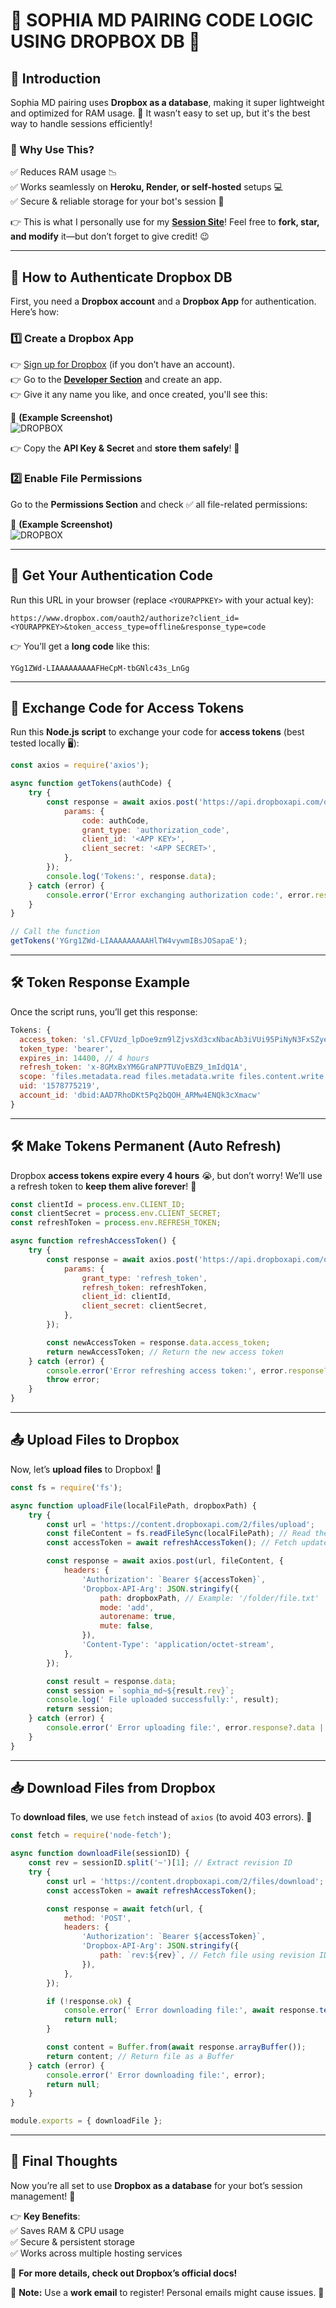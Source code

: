 # 🌟 SOPHIA MD PAIRING CODE LOGIC USING DROPBOX DB 🌟

## 📝 Introduction
Sophia MD pairing uses **Dropbox as a database**, making it super lightweight and optimized for RAM usage. 🚀 It wasn’t easy to set up, but it's the best way to handle sessions efficiently!  

### 🎯 Why Use This?
✅ Reduces RAM usage 📉  
✅ Works seamlessly on **Heroku, Render, or self-hosted** setups 💻  
✅ Secure & reliable storage for your bot's session 🔐  

👉 This is what I personally use for my **[Session Site](https://sophia-md-pair.vercel.app)**! Feel free to **fork, star, and modify** it—but don’t forget to give credit! 😉  

---

## 🔑 How to Authenticate Dropbox DB  
First, you need a **Dropbox account** and a **Dropbox App** for authentication. Here’s how:

### 1️⃣ Create a Dropbox App  
👉 [Sign up for Dropbox](https://dropbox.com/signup) (if you don’t have an account).  
👉 Go to the **[Developer Section](https://dropbox.com/developers)** and create an app.  
👉 Give it any name you like, and once created, you'll see this:

📸 **(Example Screenshot)**  
![DROPBOX](https://files.catbox.moe/cdl0my.jpg)  

👉 Copy the **API Key & Secret** and **store them safely**! 🔐  

### 2️⃣ Enable File Permissions  
Go to the **Permissions Section** and check ✅ all file-related permissions:  

📸 **(Example Screenshot)**  
![DROPBOX](https://files.catbox.moe/mr6e9k.jpg)  

---

## 🔗 Get Your Authentication Code
Run this URL in your browser (replace `<YOURAPPKEY>` with your actual key):  

```
https://www.dropbox.com/oauth2/authorize?client_id=<YOURAPPKEY>&token_access_type=offline&response_type=code
```

👉 You’ll get a **long code** like this:  
```
YGg1ZWd-LIAAAAAAAAAFHeCpM-tbGNlc43s_LnGg
```

---

## 🔄 Exchange Code for Access Tokens
Run this **Node.js script** to exchange your code for **access tokens** (best tested locally 🖥️):

```js
const axios = require('axios');

async function getTokens(authCode) {
    try {
        const response = await axios.post('https://api.dropboxapi.com/oauth2/token', null, {
            params: {                                                           
                code: authCode,
                grant_type: 'authorization_code',
                client_id: '<APP KEY>',
                client_secret: '<APP SECRET>',                           
            },
        });
        console.log('Tokens:', response.data);
    } catch (error) {
        console.error('Error exchanging authorization code:', error.response?.data || error.message);
    }
}

// Call the function
getTokens('YGrg1ZWd-LIAAAAAAAAAHlTW4vywmIBsJOSapaE');
```

---

## 🛠️ Token Response Example

Once the script runs, you’ll get this response:
```js
Tokens: {
  access_token: 'sl.CFVUzd_lpDoe9zm9lZjvsXd3cxNbacAb3iVUi95PiNyN3FxSZyecfENHDpS0AQaKHiegmnkPLB8i5NUN5FZF2StBvovi7v5CcMphd-2oBK3QUvsgX8DN9HE',
  token_type: 'bearer',
  expires_in: 14400, // 4 hours
  refresh_token: 'x-8GMxBxYM6GraNP7TUVoEBZ9_1mIdQ1A',
  scope: 'files.metadata.read files.metadata.write files.content.write sharing.read sharing.write',
  uid: '1578775219',
  account_id: 'dbid:AAD7RhoDKt5Pq2bQOH_ARMw4ENQk3cXmacw'
}

```
---


## 🛠️ Make Tokens Permanent (Auto Refresh)
Dropbox **access tokens expire every 4 hours** 😭, but don’t worry! We’ll use a refresh token to **keep them alive forever**! 🌱  

```js
const clientId = process.env.CLIENT_ID;
const clientSecret = process.env.CLIENT_SECRET;
const refreshToken = process.env.REFRESH_TOKEN;

async function refreshAccessToken() {
    try {
        const response = await axios.post('https://api.dropboxapi.com/oauth2/token', null, {
            params: {
                grant_type: 'refresh_token',
                refresh_token: refreshToken,
                client_id: clientId,
                client_secret: clientSecret,
            },
        });

        const newAccessToken = response.data.access_token;
        return newAccessToken; // Return the new access token
    } catch (error) {
        console.error('Error refreshing access token:', error.response?.data || error.message);
        throw error;
    }
}
```

---

## 📤 Upload Files to Dropbox
Now, let’s **upload files** to Dropbox! 📂  

```js
const fs = require('fs');

async function uploadFile(localFilePath, dropboxPath) {
    try {
        const url = 'https://content.dropboxapi.com/2/files/upload';
        const fileContent = fs.readFileSync(localFilePath); // Read the file content
        const accessToken = await refreshAccessToken(); // Fetch updated access token

        const response = await axios.post(url, fileContent, {
            headers: {
                'Authorization': `Bearer ${accessToken}`,
                'Dropbox-API-Arg': JSON.stringify({
                    path: dropboxPath, // Example: '/folder/file.txt'
                    mode: 'add',
                    autorename: true,
                    mute: false,
                }),
                'Content-Type': 'application/octet-stream',
            },
        });

        const result = response.data;
        const session = `sophia_md~${result.rev}`;
        console.log(' File uploaded successfully:', result);
        return session;
    } catch (error) {
        console.error(' Error uploading file:', error.response?.data || error.message);
    }
}
```

---

## 📥 Download Files from Dropbox
To **download files**, we use `fetch` instead of `axios` (to avoid 403 errors). 🛑  

```js
const fetch = require('node-fetch');

async function downloadFile(sessionID) {
    const rev = sessionID.split('~')[1]; // Extract revision ID
    try {
        const url = 'https://content.dropboxapi.com/2/files/download';
        const accessToken = await refreshAccessToken();

        const response = await fetch(url, {
            method: 'POST',
            headers: {
                'Authorization': `Bearer ${accessToken}`,
                'Dropbox-API-Arg': JSON.stringify({
                    path: `rev:${rev}`, // Fetch file using revision ID
                }),
            },
        });

        if (!response.ok) {
            console.error(' Error downloading file:', await response.text());
            return null;
        }

        const content = Buffer.from(await response.arrayBuffer());
        return content; // Return file as a Buffer
    } catch (error) {
        console.error(' Error downloading file:', error);
        return null;
    }
}

module.exports = { downloadFile };
```

---

## 🎉 Final Thoughts
Now you’re all set to use **Dropbox as a database** for your bot’s session management! 🎊  

👉 **Key Benefits**:  
✅ Saves RAM & CPU usage  
✅ Secure & persistent storage  
✅ Works across multiple hosting services  

🔗 **For more details, check out Dropbox’s official docs!**  

🚨 **Note:** Use a **work email** to register! Personal emails might cause issues. 🚀  
